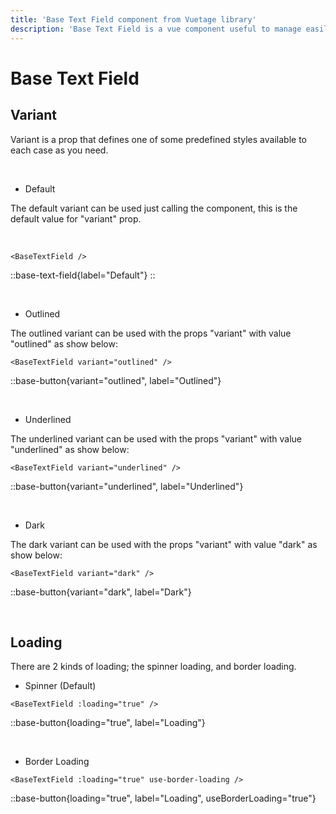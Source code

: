 ```yaml
---
title: 'Base Text Field component from Vuetage library'
description: 'Base Text Field is a vue component useful to manage easily variants, validations, icons, and other things according to the props.'
---
```


# Base Text Field

## Variant

Variant is a prop that defines one of some predefined styles available to each case as you need.

<br>

- Default

The default variant can be used just calling the component, this is the default value for "variant" prop.

<br>

```vue
<BaseTextField />
```

::base-text-field{label="Default"}
::

<br>

- Outlined

The outlined variant can be used with the props "variant" with value "outlined" as show below:

```vue
<BaseTextField variant="outlined" />
```

::base-button{variant="outlined", label="Outlined"}

<br>

- Underlined

The underlined variant can be used with the props "variant" with value "underlined" as show below:

```vue
<BaseTextField variant="underlined" />
```

::base-button{variant="underlined", label="Underlined"}

<br>

- Dark

The dark variant can be used with the props "variant" with value "dark" as show below:

```vue
<BaseTextField variant="dark" />
```

::base-button{variant="dark", label="Dark"}

<br>

## Loading

There are 2 kinds of loading; the spinner loading, and border loading.

- Spinner (Default)

```vue
<BaseTextField :loading="true" />
```

::base-button{loading="true", label="Loading"}

<br>

- Border Loading

```vue
<BaseTextField :loading="true" use-border-loading />
```

::base-button{loading="true", label="Loading", useBorderLoading="true"}
